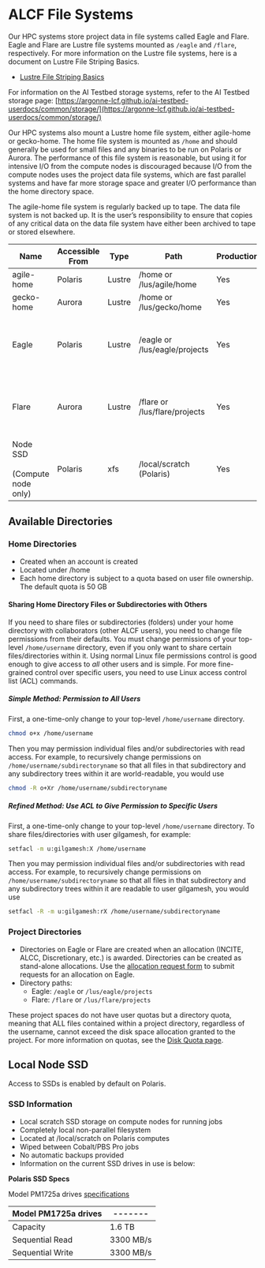 # ALCF File Systems

Our HPC systems store project data in file systems called Eagle and Flare. Eagle and Flare are Lustre file systems mounted as `/eagle` and `/flare`, respectively. For more information on the Lustre file systems, here is a document on Lustre File Striping Basics.

* [Lustre File Striping Basics](https://www.alcf.anl.gov/support-center/training-assets/file-systems-and-io-performance)

For information on the AI Testbed storage systems, refer to the AI Testbed storage page: [https://argonne-lcf.github.io/ai-testbed-userdocs/common/storage/](https://argonne-lcf.github.io/ai-testbed-userdocs/common/storage/)

Our HPC systems also mount a Lustre home file system, either agile-home or gecko-home. The home file system is mounted as `/home` and should generally be used for small files and any binaries to be run on Polaris or Aurora. The performance of this file system is reasonable, but using it for intensive I/O from the compute nodes is discouraged because I/O from the compute nodes uses the project data file systems, which are fast parallel systems and have far more storage space and greater I/O performance than the home directory space.

The agile-home file system is regularly backed up to tape. The data file system is not backed up. It is the user’s responsibility to ensure that copies of any critical data on the data file system have either been archived to tape or stored elsewhere.

| Name                                 | Accessible From | Type   | Path                                                                                  | Production                                    | Backed-up | Usage                                                                  |
|--------------------------------------|-----------------|--------|---------------------------------------------------------------------------------------|-----------------------------------------------|-----------|------------------------------------------------------------------------| 
| agile-home                           | Polaris         | Lustre | /home or /lus/agile/home	                                                          | Yes                                           | Yes       | General use                                                            |
| gecko-home                           | Aurora          | Lustre | /home or /lus/gecko/home                                                              | Yes                                           | No        | General use                                                            |
| Eagle	                               | Polaris         | Lustre | /eagle or /lus/eagle/projects	                                                      | Yes	                                          | No        | Community sharing via Globus; <br /> Intensive job output, large files |
| Flare                                | Aurora          | Lustre | /flare or /lus/flare/projects                                                         | Yes                                           | No        | Community sharing via Globus; <br /> Intensive job output, large files |
| Node SSD <br /><br /> (Compute node only)	 | Polaris         | xfs    | /local/scratch (Polaris)                                                              | Yes                                           | No        | Local node scratch during run                                          |                               |

## Available Directories

### Home Directories

- Created when an account is created
- Located under /home
- Each home directory is subject to a quota based on user file ownership. The default quota is 50 GB

#### Sharing Home Directory Files or Subdirectories with Others

If you need to share files or subdirectories (folders) under your home directory with collaborators (other ALCF users), you need to change file permissions from their defaults. You must change permissions of your top-level `/home/username` directory, even if you only want to share certain files/directories within it. Using normal Linux file permissions control is good enough to give access to *all* other users and is simple. For more fine-grained control over specific users, you need to use Linux access control list (ACL) commands.

##### Simple Method: Permission to All Users

First, a one-time-only change to your top-level `/home/username` directory.

```bash
chmod o+x /home/username
```

Then you may permission individual files and/or subdirectories with read access. For example, to recursively change permissions on `/home/username/subdirectoryname` so that all files in that subdirectory and any subdirectory trees within it are world-readable, you would use

```bash
chmod -R o+Xr /home/username/subdirectoryname
```

##### Refined Method: Use ACL to Give Permission to Specific Users

First, a one-time-only change to your top-level `/home/username` directory. To share files/directories with user gilgamesh, for example:

```bash
setfacl -m u:gilgamesh:X /home/username
```

Then you may permission individual files and/or subdirectories with read access. For example, to recursively change permissions on `/home/username/subdirectoryname` so that all files in that subdirectory and any subdirectory trees within it are readable to user gilgamesh, you would use

```bash
setfacl -R -m u:gilgamesh:rX /home/username/subdirectoryname
```

### Project Directories

- Directories on Eagle or Flare are created when an allocation (INCITE, ALCC, Discretionary, etc.) is awarded. Directories can be created as stand-alone allocations. Use the [allocation request form](https://my.alcf.anl.gov/accounts/#/allocationRequests) to submit requests for an allocation on Eagle. 
- Directory paths:
    - Eagle: `/eagle` or `/lus/eagle/projects`
    - Flare: `/flare` or `/lus/flare/projects`

These project spaces do not have user quotas but a directory quota, meaning that ALL files contained within a project directory, regardless of the username, cannot exceed the disk space allocation granted to the project. For more information on quotas, see the [Disk Quota page](disk-quota.md).

## Local Node SSD

Access to SSDs is enabled by default on Polaris.

### SSD Information

- Local scratch SSD storage on compute nodes for running jobs
- Completely local non-parallel filesystem
- Located at /local/scratch on Polaris computes
- Wiped between Cobalt/PBS Pro jobs
- No automatic backups provided
- Information on the current SSD drives in use is below:

**Polaris SSD Specs**

Model PM1725a drives [specifications](https://semiconductor.samsung.com/resources/brochure/Brochure_Samsung_PM1725a_NVMe_SSD_1805.pdf)

| Model PM1725a drives | -------         |
| ---------------------|-----------------|
| Capacity             | 1.6 TB          |
| Sequential Read      | 3300 MB/s       |
| Sequential Write     | 3300 MB/s       |

